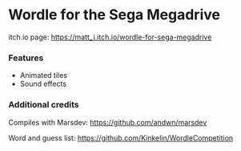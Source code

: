 # Wordle for the Sega Megadrive

itch.io page: https://matt_j.itch.io/wordle-for-sega-megadrive

### Features
* Animated tiles
* Sound effects

### Additional credits

Compiles with Marsdev: https://github.com/andwn/marsdev

Word and guess list: https://github.com/Kinkelin/WordleCompetition








